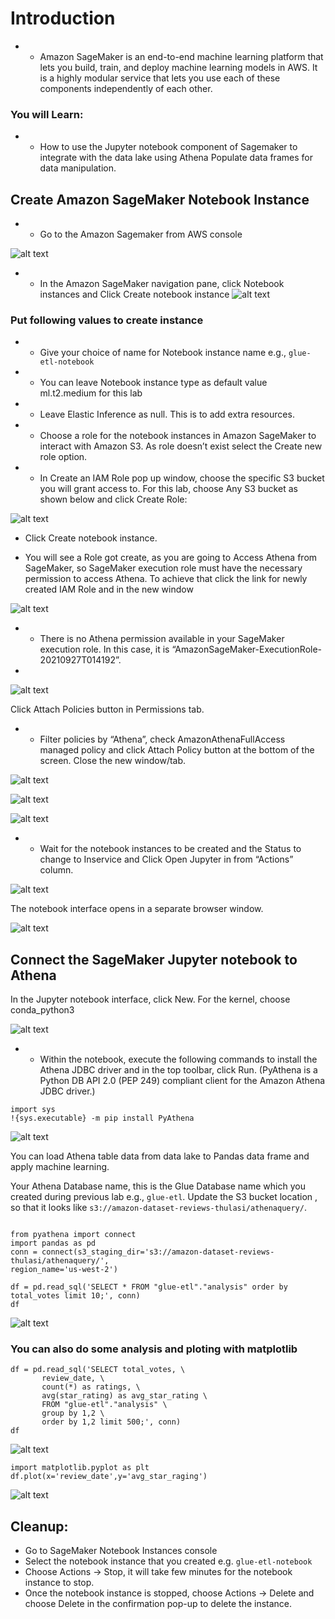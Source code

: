 # Introduction
* * Amazon SageMaker is an end-to-end machine learning platform that lets you build, train, and deploy machine learning models in AWS. It is a highly modular service that lets you use each of these components independently of each other.

### You will Learn:

* * How to use the Jupyter notebook component of Sagemaker to integrate with the data lake using Athena
Populate data frames for data manipulation.

## Create Amazon SageMaker Notebook Instance
* * Go to the Amazon Sagemaker from AWS console


![alt text](https://github.com/Ramthulasi/freelancer-amazon-reviews-dataset-etl-lab/blob/main/screenshots/sagemaker/sage1.png?raw=true)

* * In the Amazon SageMaker navigation pane, click Notebook instances and Click Create notebook instance
 ![alt text](https://github.com/Ramthulasi/freelancer-amazon-reviews-dataset-etl-lab/blob/main/screenshots/sagemaker/sage2.png?raw=true)

### Put following values to create instance
* * Give your choice of name for Notebook instance name e.g., `glue-etl-notebook`
* * You can leave Notebook instance type as default value ml.t2.medium for this lab
* * Leave Elastic Inference as null. This is to add extra resources.
* * Choose a role for the notebook instances in Amazon SageMaker to interact with Amazon S3. As role doesn’t exist select the Create new role option.
* * In Create an IAM Role pop up window, choose the specific S3 bucket you will grant access to. For this lab, choose Any S3 bucket as shown below and click Create Role:
 
![alt text](https://github.com/Ramthulasi/freelancer-amazon-reviews-dataset-etl-lab/blob/main/screenshots/sagemaker/sagen.png?raw=true)

* Click Create notebook instance.
  
*  You will see a Role got create, as you are going to Access Athena from SageMaker, so SageMaker execution role must have the necessary permission to access Athena. To achieve that click the link for newly created IAM Role and in the new window

![alt text](https://github.com/Ramthulasi/freelancer-amazon-reviews-dataset-etl-lab/blob/main/screenshots/sagemaker/sage3.png?raw=true)

* * There is no Athena permission available in your SageMaker execution role. In this case, it is “AmazonSageMaker-ExecutionRole-20210927T014192”.
* 
![alt text](https://github.com/Ramthulasi/freelancer-amazon-reviews-dataset-etl-lab/blob/main/screenshots/sagemaker/sage4.png?raw=true)

Click Attach Policies button in Permissions tab.
* * Filter policies by “Athena”, check AmazonAthenaFullAccess managed policy and click Attach Policy button at the bottom of the screen. Close the new window/tab.

![alt text](https://github.com/Ramthulasi/freelancer-amazon-reviews-dataset-etl-lab/blob/main/screenshots/sagemaker/sage5.png?raw=true)


![alt text](https://github.com/Ramthulasi/freelancer-amazon-reviews-dataset-etl-lab/blob/main/screenshots/sagemaker/sage5.png?raw=true)

![alt text](https://github.com/Ramthulasi/freelancer-amazon-reviews-dataset-etl-lab/blob/main/screenshots/sagemaker/sage6.png?raw=true)

* * Wait for the notebook instances to be created and the Status to change to Inservice and Click Open Jupyter in from “Actions” column.

![alt text](https://github.com/Ramthulasi/freelancer-amazon-reviews-dataset-etl-lab/blob/main/screenshots/sagemaker/sage7.png?raw=true)


The notebook interface opens in a separate browser window.


![alt text](https://github.com/Ramthulasi/freelancer-amazon-reviews-dataset-etl-lab/blob/main/screenshots/sagemaker/sage8.png?raw=true)


## Connect the SageMaker Jupyter notebook to Athena
In the Jupyter notebook interface, click New. For the kernel, choose conda_python3


![alt text](https://github.com/Ramthulasi/freelancer-amazon-reviews-dataset-etl-lab/blob/main/screenshots/sagemaker/sage9.png?raw=true)

* * Within the notebook, execute the following commands to install the Athena JDBC driver and in the top toolbar, click Run. (PyAthena is a Python DB API 2.0 (PEP 249) compliant client for the Amazon Athena JDBC driver.)

```
import sys
!{sys.executable} -m pip install PyAthena
```

![alt text](https://github.com/Ramthulasi/freelancer-amazon-reviews-dataset-etl-lab/blob/main/screenshots/sagemaker/sage10.png?raw=true)

You can load Athena table data from data lake to Pandas data frame and apply machine learning. 

Your Athena Database name, this is the Glue Database name which you created during previous lab e.g., `glue-etl`. Update the S3 bucket location , so that it looks like `s3://amazon-dataset-reviews-thulasi/athenaquery/`.

```

from pyathena import connect
import pandas as pd
conn = connect(s3_staging_dir='s3://amazon-dataset-reviews-thulasi/athenaquery/',
region_name='us-west-2')

df = pd.read_sql('SELECT * FROM "glue-etl"."analysis" order by total_votes limit 10;', conn)
df

```

![alt text](https://github.com/Ramthulasi/freelancer-amazon-reviews-dataset-etl-lab/blob/main/screenshots/sagemaker/sage11.png?raw=true)

### You can also do some analysis and ploting with matplotlib
```
df = pd.read_sql('SELECT total_votes, \
       review_date, \
       count(*) as ratings, \
       avg(star_rating) as avg_star_rating \
       FROM "glue-etl"."analysis" \
       group by 1,2 \
       order by 1,2 limit 500;', conn)
df
```

![alt text](https://github.com/Ramthulasi/freelancer-amazon-reviews-dataset-etl-lab/blob/main/screenshots/sagemaker/sage12.png?raw=true)


```
import matplotlib.pyplot as plt 
df.plot(x='review_date',y='avg_star_raging')

```

![alt text](https://github.com/Ramthulasi/freelancer-amazon-reviews-dataset-etl-lab/blob/main/screenshots/sagemaker/sage13.png?raw=true)


## Cleanup:
- Go to SageMaker Notebook Instances console
- Select the notebook instance that you created e.g. `glue-etl-notebook`
- Choose Actions → Stop, it will take few minutes for the notebook instance to stop.
- Once the notebook instance is stopped, choose Actions → Delete and choose Delete in the confirmation pop-up to delete the instance.